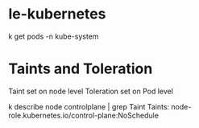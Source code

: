 # le-kubernetes

k get pods -n kube-system


# Taints and Toleration
Taint set on node level
Toleration set on Pod level


k describe node controlplane | grep Taint
Taints:             node-role.kubernetes.io/control-plane:NoSchedule